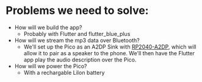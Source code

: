 # Problems we need to solve:
* How will we build the app?
    * Probably with Flutter and flutter_blue_plus
* How will we stream the mp3 data over Bluetooth?
   * We'll set up the Pico as an A2DP Sink with [RP2040-A2DP](https://github.com/pschatzmann/RP2040-A2DP), which will allow it to pair as a speaker to the phone. We'll then have the Flutter app play the audio description over the Pico.
* How will we power the Pico?
    * With a rechargable LiIon battery
